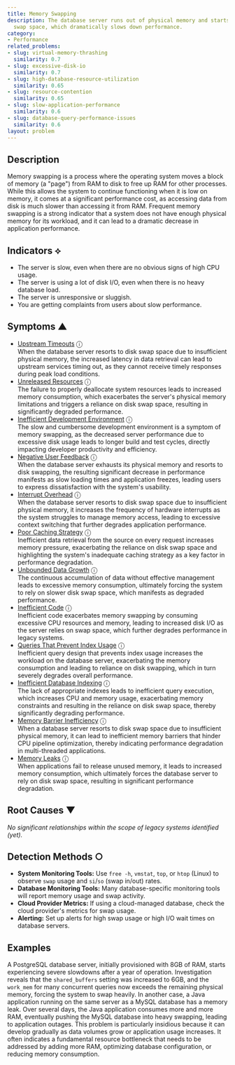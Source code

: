 ```yaml
---
title: Memory Swapping
description: The database server runs out of physical memory and starts using disk
  swap space, which dramatically slows down performance.
category:
- Performance
related_problems:
- slug: virtual-memory-thrashing
  similarity: 0.7
- slug: excessive-disk-io
  similarity: 0.7
- slug: high-database-resource-utilization
  similarity: 0.65
- slug: resource-contention
  similarity: 0.65
- slug: slow-application-performance
  similarity: 0.6
- slug: database-query-performance-issues
  similarity: 0.6
layout: problem
---
```


## Description
Memory swapping is a process where the operating system moves a block of memory (a "page") from RAM to disk to free up RAM for other processes. While this allows the system to continue functioning when it is low on memory, it comes at a significant performance cost, as accessing data from disk is much slower than accessing it from RAM. Frequent memory swapping is a strong indicator that a system does not have enough physical memory for its workload, and it can lead to a dramatic decrease in application performance.


## Indicators ⟡
- The server is slow, even when there are no obvious signs of high CPU usage.
- The server is using a lot of disk I/O, even when there is no heavy database load.
- The server is unresponsive or sluggish.
- You are getting complaints from users about slow performance.


## Symptoms ▲

- [Upstream Timeouts](upstream-timeouts.md) <span class="info-tooltip" title="Confidence: 0.536, Strength: 0.749">ⓘ</span>
<br/>  When the database server resorts to disk swap space due to insufficient physical memory, the increased latency in data retrieval can lead to upstream services timing out, as they cannot receive timely responses during peak load conditions.
- [Unreleased Resources](unreleased-resources.md) <span class="info-tooltip" title="Confidence: 0.509, Strength: 0.782">ⓘ</span>
<br/>  The failure to properly deallocate system resources leads to increased memory consumption, which exacerbates the server's physical memory limitations and triggers a reliance on disk swap space, resulting in significantly degraded performance.
- [Inefficient Development Environment](inefficient-development-environment.md) <span class="info-tooltip" title="Confidence: 0.481, Strength: 0.735">ⓘ</span>
<br/>  The slow and cumbersome development environment is a symptom of memory swapping, as the decreased server performance due to excessive disk usage leads to longer build and test cycles, directly impacting developer productivity and efficiency.
- [Negative User Feedback](negative-user-feedback.md) <span class="info-tooltip" title="Confidence: 0.440, Strength: 0.868">ⓘ</span>
<br/>  When the database server exhausts its physical memory and resorts to disk swapping, the resulting significant decrease in performance manifests as slow loading times and application freezes, leading users to express dissatisfaction with the system's usability.
- [Interrupt Overhead](interrupt-overhead.md) <span class="info-tooltip" title="Confidence: 0.419, Strength: 0.890">ⓘ</span>
<br/>  When the database server resorts to disk swap space due to insufficient physical memory, it increases the frequency of hardware interrupts as the system struggles to manage memory access, leading to excessive context switching that further degrades application performance.
- [Poor Caching Strategy](poor-caching-strategy.md) <span class="info-tooltip" title="Confidence: 0.412, Strength: 0.722">ⓘ</span>
<br/>  Inefficient data retrieval from the source on every request increases memory pressure, exacerbating the reliance on disk swap space and highlighting the system's inadequate caching strategy as a key factor in performance degradation.
- [Unbounded Data Growth](unbounded-data-growth.md) <span class="info-tooltip" title="Confidence: 0.353, Strength: 0.763">ⓘ</span>
<br/>  The continuous accumulation of data without effective management leads to excessive memory consumption, ultimately forcing the system to rely on slower disk swap space, which manifests as degraded performance.
- [Inefficient Code](inefficient-code.md) <span class="info-tooltip" title="Confidence: 0.328, Strength: 0.790">ⓘ</span>
<br/>  Inefficient code exacerbates memory swapping by consuming excessive CPU resources and memory, leading to increased disk I/O as the server relies on swap space, which further degrades performance in legacy systems.
- [Queries That Prevent Index Usage](queries-that-prevent-index-usage.md) <span class="info-tooltip" title="Confidence: 0.327, Strength: 0.800">ⓘ</span>
<br/>  Inefficient query design that prevents index usage increases the workload on the database server, exacerbating the memory consumption and leading to reliance on disk swapping, which in turn severely degrades overall performance.
- [Inefficient Database Indexing](inefficient-database-indexing.md) <span class="info-tooltip" title="Confidence: 0.316, Strength: 0.829">ⓘ</span>
<br/>  The lack of appropriate indexes leads to inefficient query execution, which increases CPU and memory usage, exacerbating memory constraints and resulting in the reliance on disk swap space, thereby significantly degrading performance.
- [Memory Barrier Inefficiency](memory-barrier-inefficiency.md) <span class="info-tooltip" title="Confidence: 0.313, Strength: 0.868">ⓘ</span>
<br/>  When a database server resorts to disk swap space due to insufficient physical memory, it can lead to inefficient memory barriers that hinder CPU pipeline optimization, thereby indicating performance degradation in multi-threaded applications.
- [Memory Leaks](memory-leaks.md) <span class="info-tooltip" title="Confidence: 0.301, Strength: 0.826">ⓘ</span>
<br/>  When applications fail to release unused memory, it leads to increased memory consumption, which ultimately forces the database server to rely on disk swap space, resulting in significant performance degradation.

## Root Causes ▼

*No significant relationships within the scope of legacy systems identified (yet).*

## Detection Methods ○

- **System Monitoring Tools:** Use `free -h`, `vmstat`, `top`, or `htop` (Linux) to observe `swap` usage and `si`/`so` (swap in/out) rates.
- **Database Monitoring Tools:** Many database-specific monitoring tools will report memory usage and swap activity.
- **Cloud Provider Metrics:** If using a cloud-managed database, check the cloud provider's metrics for swap usage.
- **Alerting:** Set up alerts for high swap usage or high I/O wait times on database servers.


## Examples
A PostgreSQL database server, initially provisioned with 8GB of RAM, starts experiencing severe slowdowns after a year of operation. Investigation reveals that the `shared_buffers` setting was increased to 6GB, and the `work_mem` for many concurrent queries now exceeds the remaining physical memory, forcing the system to swap heavily. In another case, a Java application running on the same server as a MySQL database has a memory leak. Over several days, the Java application consumes more and more RAM, eventually pushing the MySQL database into heavy swapping, leading to application outages. This problem is particularly insidious because it can develop gradually as data volumes grow or application usage increases. It often indicates a fundamental resource bottleneck that needs to be addressed by adding more RAM, optimizing database configuration, or reducing memory consumption.
